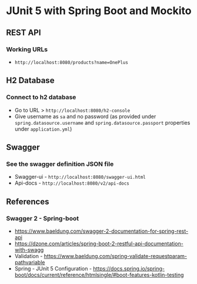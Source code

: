 # JUnit 5 with Spring Boot and Mockito

## REST API

### Working URLs

* `http://localhost:8080/products?name=OnePlus` 

## H2 Database

### Connect to h2 database

* Go to URL > `http://localhost:8080/h2-console`
* Give username as `sa` and no password (as provided under `spring.datasource.username` and `spring.datasource.passport` properties under `application.yml`)

## Swagger

### See the swagger definition JSON file

* Swagger-ui - `http://localhost:8080/swagger-ui.html`
* Api-docs - `http://localhost:8080/v2/api-docs`

## References

### Swagger 2 - Spring-boot

* https://www.baeldung.com/swagger-2-documentation-for-spring-rest-api
* https://dzone.com/articles/spring-boot-2-restful-api-documentation-with-swagg
* Validation - https://www.baeldung.com/spring-validate-requestparam-pathvariable
* Spring - JUnit 5 Configuration - https://docs.spring.io/spring-boot/docs/current/reference/htmlsingle/#boot-features-kotlin-testing

